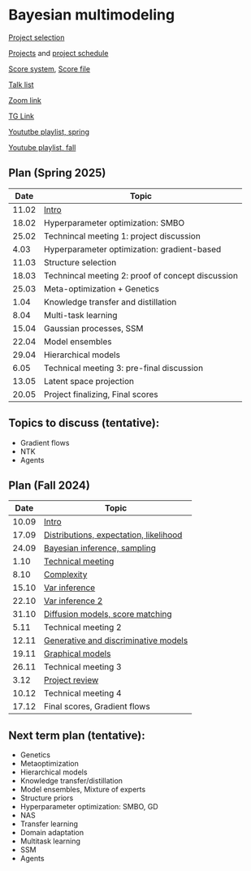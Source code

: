# Bayesian multimodeling
[Project selection](https://docs.google.com/forms/d/e/1FAIpQLSdZ97qe6i-RmbZyc3aF0TVI0mW4oaTWRo4RzFCA-Sy3nRWfdw/viewform)

[Projects](projects.md) and [project schedule](project_schedule.md)

[Score system](eval.md), [Score file](https://disk.yandex.ru/i/TjMaAUKU85TqRQ)

[Talk list](talks.md)

[Zoom link](https://m1p.org/go_zoom2)

[TG Link](https://t.me/+XwE8i4hw5DY2MTUy)

[Yoututbe playlist, spring](https://www.youtube.com/playlist?list=PLk4h7dmY2eYHreS3GpniTNRQfCFC9V3Es)

[Youtube playlist, fall](https://www.youtube.com/playlist?list=PLk4h7dmY2eYH7TR9DDkeXRw6s1tIY2_Kb)

## Plan (Spring 2025)
|Date|Topic|
| --- | --- |
| 11.02 | [Intro](slides/slides_9_intro.pdf) |
| 18.02 | Hyperparameter optimization: SMBO |
| 25.02 | Technincal meeting 1: project discussion |
| 4.03 | Hyperparameter optimization: gradient-based  |
| 11.03 | Structure selection |
| 18.03 | Technincal meeting 2: proof of concept discussion |
| 25.03 | Meta-optimization + Genetics  |
| 1.04 |  Knowledge transfer and distillation   |
| 8.04 | Multi-task learning | 
| 15.04 | Gaussian processes, SSM  |
| 22.04 |  Model ensembles |
| 29.04 | Hierarchical models |
| 6.05 | Technical meeting 3: pre-final discussion  |
| 13.05 | Latent space projection |
| 20.05 | Project finalizing, Final scores |



## Topics to discuss (tentative):
* Gradient flows
* NTK
* Agents

## Plan (Fall 2024)
|Date|Topic|
| --- | --- |
| 10.09 | [Intro](slides/slides_0_intro.pdf) | 
| 17.09 | [Distributions, expectation, likelihood](slides/slides_1_distributions.pdf) | 
| 24.09 | [Bayesian inference, sampling](slides/slides_2_inference.pdf) | 
| 1.10 | [Technical meeting](slides/tm1.pdf)  | 
| 8.10 | [Complexity](slides/slides_3_complexity.pdf)  | 
| 15.10 | [Var inference](slides/slides_4_var1.pdf)  | 
| 22.10 | [Var inference 2](slides/slides_5_var2.pdf)   | 
| 31.10 | [Diffusion models, score matching](slides/slides_6_dif.pdf)   | 
| 5.11 | Technical meeting 2 | 
| 12.11 | [Generative and discriminative models](slides/slides_7_gendisc.pdf)  | 
| 19.11 | [Graphical models](slides/slides_8_graphical.pdf)  | 
| 26.11 | Technical meeting 3  | 
| 3.12 | [Project review](slides/slides_project_review.pdf) | 
| 10.12 | Technical meeting 4 | 
| 17.12 | Final scores, Gradient flows  | 



## Next term plan (tentative):
* Genetics
* Metaoptimization
* Hierarchical models
* Knowledge transfer/distillation
* Model ensembles, Mixture of experts
* Structure priors
* Hyperparameter optimization: SMBO, GD
* NAS
* Transfer learning
* Domain adaptation
* Multitask learning
* SSM
* Agents

